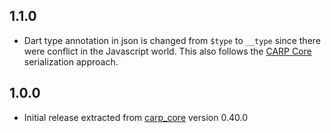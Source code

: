 ## 1.1.0

* Dart type annotation in json is changed from `$type` to `__type` since there were conflict in the Javascript world. This also follows the [CARP Core](https://github.com/imotions/carp.core-kotlin) serialization approach.

## 1.0.0

* Initial release extracted from [carp_core](https://pub.dev/packages/carp_core) version 0.40.0
